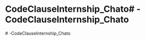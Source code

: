 # CodeClauseInternship_Chato#   - C o d e C l a u s e I n t e r n s h i p _ C h a t o  
 #   - C o d e C l a u s e I n t e r n s h i p _ C h a t o  
 